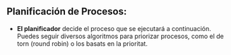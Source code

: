## Planificación de Procesos:
- **El planificador** decide el proceso que se ejecutará a continuación. Puedes seguir diversos algoritmos para priorizar procesos, como el de torn (round robin) o los basats en la prioritat.